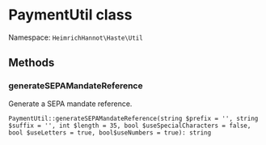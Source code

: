 # PaymentUtil class

Namespace: `HeimrichHannot\Haste\Util`

## Methods

### generateSEPAMandateReference

Generate a SEPA mandate reference.

```
PaymentUtil::generateSEPAMandateReference(string $prefix = '', string $suffix = '', int $length = 35, bool $useSpecialCharacters = false, bool $useLetters = true, bool$useNumbers = true): string
```